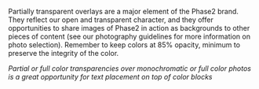 Partially transparent overlays are a major element of the Phase2 brand. They reflect our open and transparent character, and they offer opportunities to share images of Phase2 in action as backgrounds to other pieces of content (see our photography guidelines for more information on photo selection). Remember to keep colors at 85% opacity, minimum to preserve the integrity of the color.

_Partial or full color transparencies over monochromatic or full color photos is a great opportunity for text placement on top of color blocks_
